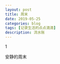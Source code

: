 ```yaml
---
layout: post
title: 周末
date: 2019-05-25
categories: blog
tags: [记录生活的点点滴滴]
description: 流水账
---
```


1 

安静的周末












